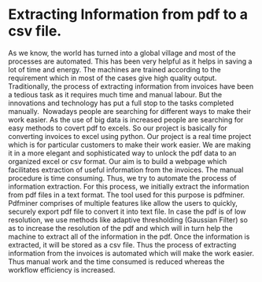 # Extracting Information from pdf to a csv file.
As we know, the world has turned into a global village and most of the processes are
automated. This has been very helpful as it helps in saving a lot of time and energy. The
machines are trained according to the requirement which in most of the cases give high
quality output. Traditionally, the process of extracting information from invoices have been a
tedious task as it requires much time and manual labour. But the innovations and technology
has put a full stop to the tasks completed manually.  Nowadays people are searching for
different ways to make their work easier. As the use of big data is increased people are
searching for easy methods to covert pdf to excels. So our project is basically for converting
invoices to excel using python. Our project is a real time project which is for particular
customers to make their work easier. We are making it in a more elegant and sophisticated
way to unlock the pdf data to an organized excel or csv format.
Our aim is to build a webpage which facilitates extraction of useful information from the
invoices. The manual procedure is time consuming. Thus, we try to automate the process of
information extraction. For this process, we initially extract the information from pdf files in
a text format. The tool used for this purpose is pdfminer. Pdfminer comprises of multiple
features like allow the users to quickly, securely export pdf file to convert it into text file. In
case the pdf is of low resolution, we use methods like adaptive thresholding (Gaussian Filter)
so as to increase the resolution of the pdf and which will in turn help the machine to extract
all of the information in the pdf. Once the information is extracted, it will be stored as a csv
file. Thus the process of extracting information from the invoices is automated which will
make the work easier. Thus manual work and the time consumed is reduced whereas the
workflow efficiency is increased.
